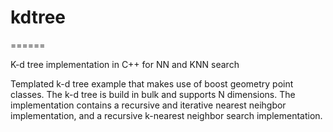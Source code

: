 # kdtree
======

K-d tree implementation in C++ for NN and KNN search

Templated k-d tree example that makes use of boost geometry point
classes. The k-d tree is build in bulk and supports N dimensions.
The implementation contains a recursive and iterative nearest neihgbor implementation, 
and a recursive k-nearest neighbor search implementation.
